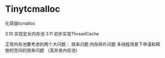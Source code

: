 # Tinytcmalloc
化简版tcmalloc


3.10   实现定长内存池
3.11   初步实现ThreadCache


正常内存池要考虑的两个大问题：
    效率问题
    内存碎片问题
    多线程场景下申请和释放的空间的效率问题   （高并发内存池）
